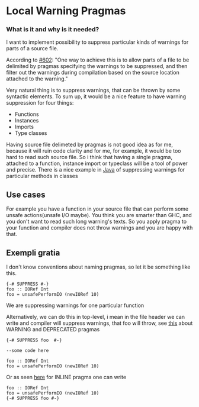 # Local Warning Pragmas


### What is it and why is it needed?



I want to implement possibility to suppress particular kinds of warnings for parts of a source file.



According to [\#602](https://gitlab.staging.haskell.org/ghc/ghc/issues/602):
"One way to achieve this is to allow parts of a file to be delimited by pragmas specifying the warnings to be suppressed, and then filter out the warnings during compilation based on the source location attached to the warning."



Very natural thing is to suppress warnings, that can be thrown by some syntactic elements. To sum up, it would be a nice feature to have warning suppression for four things:


- Functions
- Instances
- Imports
- Type classes


Having source file delimeted by pragmas is not good idea as for me, because it will ruin code clarity and for me, for example, it would be too hard to read such source file. So i think that having a single pragma, attached to a function, instance import or typeclass will be a tool of power and precise. There is a nice example in [
Java](http://docs.oracle.com/javase/7/docs/api/java/lang/SuppressWarnings.html) of suppressing warnings for particular methods in classes


## Use cases



For example you have a function in your source file that can perform some unsafe actions(unsafe I/O maybe). You think you are smarter than GHC, and you don't want to read such long warning's texts. So you apply pragma to your function and compiler does not throw warnings and you are happy with that.


## Exempli gratia



I don't know conventions about naming pragmas, so let it be something like this.


```
{-# SUPPRESS #-}
foo :: IORef Int
foo = unsafePerformIO (newIORef 10)
```


We are suppressing warnings for one particular function 



Alternatively, we can do this in top-level, i mean in the file header we can write and compiler will suppress warnings, that foo will throw, see [
this](https://downloads.haskell.org/~ghc/latest/docs/html/users_guide/pragmas.html) about WARNING and DEPRECATED pragmas


```
{-# SUPPRESS foo  #-}

--some code here

foo :: IORef Int
foo = unsafePerformIO (newIORef 10)
```


Or as seen [
here](https://downloads.haskell.org/~ghc/latest/docs/html/users_guide/pragmas.html) for INLINE pragma one can write


```
foo :: IORef Int
foo = unsafePerformIO (newIORef 10)
{-# SUPPRESS foo #-}
```